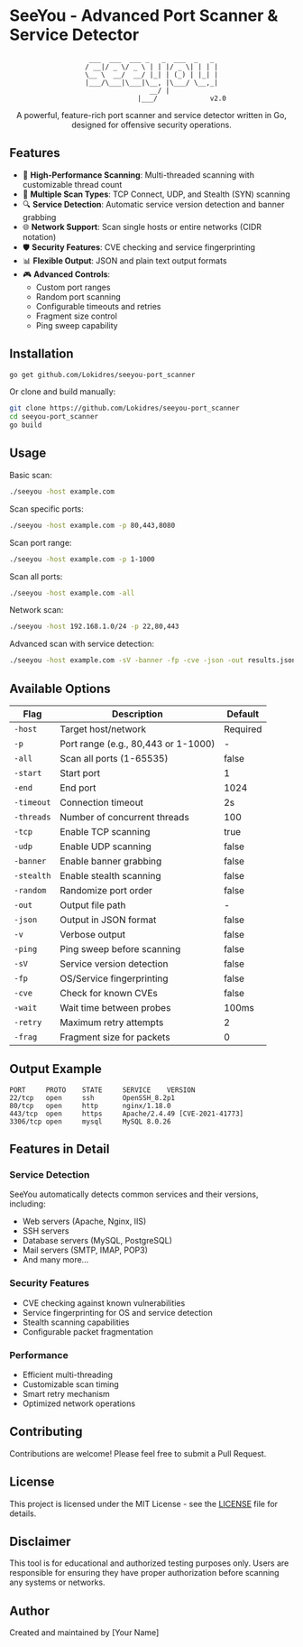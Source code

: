 # SeeYou - Advanced Port Scanner & Service Detector

<div align="center">

```
 ___  ___  ___ _   _  ___  _   _ 
/ __|/ _ \/ _ \ | | |/ _ \| | | |
\__ \  __/  __/ |_| | (_) | |_| |
|___/\___|\___|\__, |\___/ \__,_|
                __/ |            
               |___/             v2.0
```

A powerful, feature-rich port scanner and service detector written in Go, designed for offensive security operations.

</div>

## Features

- 🚀 **High-Performance Scanning**: Multi-threaded scanning with customizable thread count
- 🎯 **Multiple Scan Types**: TCP Connect, UDP, and Stealth (SYN) scanning
- 🔍 **Service Detection**: Automatic service version detection and banner grabbing
- 🌐 **Network Support**: Scan single hosts or entire networks (CIDR notation)
- 🛡️ **Security Features**: CVE checking and service fingerprinting
- 📊 **Flexible Output**: JSON and plain text output formats
- 🎮 **Advanced Controls**: 
  - Custom port ranges
  - Random port scanning
  - Configurable timeouts and retries
  - Fragment size control
  - Ping sweep capability

## Installation

```bash
go get github.com/Lokidres/seeyou-port_scanner
```

Or clone and build manually:

```bash
git clone https://github.com/Lokidres/seeyou-port_scanner
cd seeyou-port_scanner
go build
```

## Usage

Basic scan:
```bash
./seeyou -host example.com
```

Scan specific ports:
```bash
./seeyou -host example.com -p 80,443,8080
```

Scan port range:
```bash
./seeyou -host example.com -p 1-1000
```

Scan all ports:
```bash
./seeyou -host example.com -all
```

Network scan:
```bash
./seeyou -host 192.168.1.0/24 -p 22,80,443
```

Advanced scan with service detection:
```bash
./seeyou -host example.com -sV -banner -fp -cve -json -out results.json
```

## Available Options

| Flag | Description | Default |
|------|-------------|---------|
| `-host` | Target host/network | Required |
| `-p` | Port range (e.g., 80,443 or 1-1000) | - |
| `-all` | Scan all ports (1-65535) | false |
| `-start` | Start port | 1 |
| `-end` | End port | 1024 |
| `-timeout` | Connection timeout | 2s |
| `-threads` | Number of concurrent threads | 100 |
| `-tcp` | Enable TCP scanning | true |
| `-udp` | Enable UDP scanning | false |
| `-banner` | Enable banner grabbing | false |
| `-stealth` | Enable stealth scanning | false |
| `-random` | Randomize port order | false |
| `-out` | Output file path | - |
| `-json` | Output in JSON format | false |
| `-v` | Verbose output | false |
| `-ping` | Ping sweep before scanning | false |
| `-sV` | Service version detection | false |
| `-fp` | OS/Service fingerprinting | false |
| `-cve` | Check for known CVEs | false |
| `-wait` | Wait time between probes | 100ms |
| `-retry` | Maximum retry attempts | 2 |
| `-frag` | Fragment size for packets | 0 |

## Output Example

```
PORT     PROTO    STATE     SERVICE    VERSION
22/tcp   open     ssh       OpenSSH_8.2p1
80/tcp   open     http      nginx/1.18.0
443/tcp  open     https     Apache/2.4.49 [CVE-2021-41773]
3306/tcp open     mysql     MySQL 8.0.26
```

## Features in Detail

### Service Detection
SeeYou automatically detects common services and their versions, including:
- Web servers (Apache, Nginx, IIS)
- SSH servers
- Database servers (MySQL, PostgreSQL)
- Mail servers (SMTP, IMAP, POP3)
- And many more...

### Security Features
- CVE checking against known vulnerabilities
- Service fingerprinting for OS and service detection
- Stealth scanning capabilities
- Configurable packet fragmentation

### Performance
- Efficient multi-threading
- Customizable scan timing
- Smart retry mechanism
- Optimized network operations

## Contributing

Contributions are welcome! Please feel free to submit a Pull Request.

## License

This project is licensed under the MIT License - see the [LICENSE](LICENSE) file for details.

## Disclaimer

This tool is for educational and authorized testing purposes only. Users are responsible for ensuring they have proper authorization before scanning any systems or networks.

## Author

Created and maintained by [Your Name] 